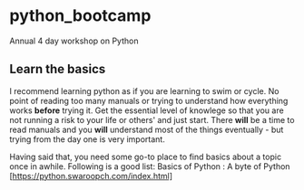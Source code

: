 # python_bootcamp
Annual 4 day workshop on Python

## Learn the basics
I recommend learning python as if you are learning to swim or cycle. No point of reading too many manuals or trying to understand how everything works **before** trying it. Get the essential level of knowlege so that you are not running a risk to your life or others' and just start. There **will** be a time to read manuals and you **will** understand most of the things eventually - but trying from the day one is very important.

Having said that, you need some go-to place to find basics about a topic once in awhile. Following is a good list: 
Basics of Python
    : A byte of Python [https://python.swaroopch.com/index.html]
